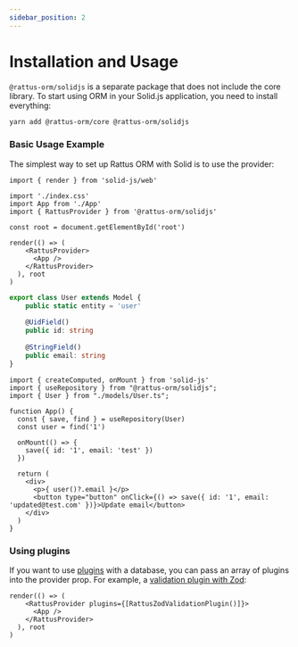 ```yaml
---
sidebar_position: 2
---
```


# Installation and Usage

`@rattus-orm/solidjs` is a separate package that does not include the core library. To start
using ORM in your Solid.js application, you need to install everything:
```bash
yarn add @rattus-orm/core @rattus-orm/solidjs
```

### Basic Usage Example
The simplest way to set up Rattus ORM with Solid is to use the provider:

```tsx title="main.ts"
import { render } from 'solid-js/web'

import './index.css'
import App from './App'
import { RattusProvider } from '@rattus-orm/solidjs'

const root = document.getElementById('root')

render(() => (
    <RattusProvider>
      <App />
    </RattusProvider>
  ), root
)
```
```typescript title="models/User.ts"
export class User extends Model {
    public static entity = 'user'
    
    @UidField()
    public id: string
    
    @StringField()
    public email: string
}
```
```tsx title="App.tsx"
import { createComputed, onMount } from 'solid-js'
import { useRepository } from "@rattus-orm/solidjs";
import { User } from "./models/User.ts";

function App() {
  const { save, find } = useRepository(User)
  const user = find('1')

  onMount(() => {
    save({ id: '1', email: 'test' })
  })

  return (
    <div>
      <p>{ user()?.email }</p>
      <button type="button" onClick={() => save({ id: '1', email: 'updated@test.com' })}>Update email</button>
    </div>
  )
}
```

### Using plugins

If you want to use [plugins](/docs/docs-core/plugins) with a database, you can
pass an array of plugins into the provider prop. For example, a [validation plugin with Zod](/docs/category/zod-validate):
```tsx
render(() => (
    <RattusProvider plugins={[RattusZodValidationPlugin()]}>
      <App />
    </RattusProvider>
  ), root
)
```
